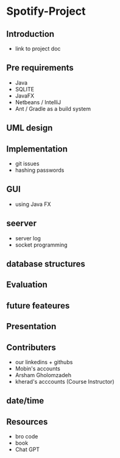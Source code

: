 # Spotify-Project

## Introduction
- link to project doc

## Pre requirements
- Java
- SQLITE
- JavaFX
- Netbeans / IntelliJ
- Ant / Gradle as a build system
  
## UML design

## Implementation
- git issues
- hashing passwords

## GUI
- using Java FX

## seerver 
- server log
- socket programming

## database structures

## Evaluation

## future feateures

## Presentation 

## Contributers
- our linkedins + githubs
- Mobin's accounts
- Arsham Gholomzadeh
- kherad's acccounts (Course Instructor)

## date/time

## Resources
- bro code
- book
- Chat GPT
